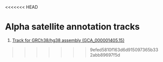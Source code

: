 <<<<<<< HEAD
# Alpha satellite annotation tracks

1. [Track for GRCh38/hg38 assembly (GCA_000001405.15)](https://genome.ucsc.edu/cgi-bin/hgTracks?db=hg38&hgt.customText=https://raw.github.com/enigene/AS-tracks/master/GRCh38-GCA_000001405.15/human-GRC-hg38-M1SFsv2.2.bed.gz)
>>>>>>> 9efed5810f163d6d915097365b332abb89697f5d
